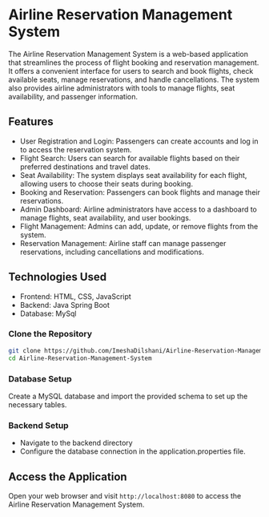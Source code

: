 # Airline Reservation Management System

The Airline Reservation Management System is a web-based application that streamlines the process of flight booking and reservation management. It offers a convenient interface for users to search and book flights, check available seats, manage reservations, and handle cancellations. The system also provides airline administrators with tools to manage flights, seat availability, and passenger information.

## Features
- User Registration and Login: Passengers can create accounts and log in to access the reservation system.
- Flight Search: Users can search for available flights based on their preferred destinations and travel dates.
- Seat Availability: The system displays seat availability for each flight, allowing users to choose their seats during booking.
- Booking and Reservation: Passengers can book flights and manage their reservations.
- Admin Dashboard: Airline administrators have access to a dashboard to manage flights, seat availability, and user bookings.
- Flight Management: Admins can add, update, or remove flights from the system.
- Reservation Management: Airline staff can manage passenger reservations, including cancellations and modifications.

## Technologies Used
- Frontend: HTML, CSS, JavaScript
- Backend: Java Spring Boot
- Database: MySql

### Clone the Repository
```bash
git clone https://github.com/ImeshaDilshani/Airline-Reservation-Management-System.git
cd Airline-Reservation-Management-System
```
### Database Setup
Create a MySQL database and import the provided schema to set up the necessary tables.

### Backend Setup
- Navigate to the backend directory
- Configure the database connection in the application.properties file.

## Access the Application
Open your web browser and visit ```http://localhost:8080``` to access the Airline Reservation Management System.


